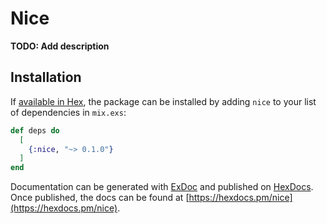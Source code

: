 # Nice

**TODO: Add description**

## Installation

If [available in Hex](https://hex.pm/docs/publish), the package can be installed
by adding `nice` to your list of dependencies in `mix.exs`:

```elixir
def deps do
  [
    {:nice, "~> 0.1.0"}
  ]
end
```

Documentation can be generated with [ExDoc](https://github.com/elixir-lang/ex_doc)
and published on [HexDocs](https://hexdocs.pm). Once published, the docs can
be found at [https://hexdocs.pm/nice](https://hexdocs.pm/nice).

